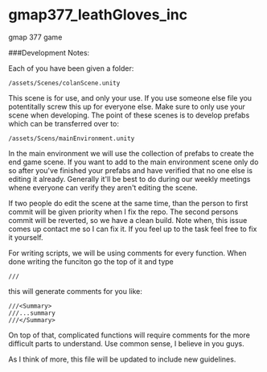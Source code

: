 # gmap377_leathGloves_inc
gmap 377 game

###Development Notes:

Each of you have been given a folder:
```
/assets/Scenes/colanScene.unity
```

This scene is for use, and only your use. If you use someone else file you potentitally screw this up for
everyone else. Make sure to only use your scene when developing. The point of these scenes is to develop
prefabs which can be transferred over to:

```
/assets/Scens/mainEnvironment.unity
```

In the main environment we will use the collection of prefabs to create the end game scene. If you want to 
add to the main environment scene only do so after you've finished your prefabs and have verified that no
one else is editing it already. Generally it'll be best to do during our weekly meetings whene everyone can
verify they aren't editing the scene.

If two people do edit the scene at the same time, than the person to first commit will be given priority when
I fix the repo. The second persons commit will be reverted, so we have a clean build. Note when, this issue comes
up contact me so I can fix it. If you feel up to the task feel free to fix it yourself.

For writing scripts, we will be using comments for every function. When done writing the funciton go the top of it
and type 
```
///
```
this will generate comments for you like:
```
///<Summary>
///...summary
///</Summary>
```
On top of that, complicated functions will require comments for the more difficult parts to understand. Use common 
sense, I believe in you guys.

As I think of more, this file will be updated to include new guidelines.
